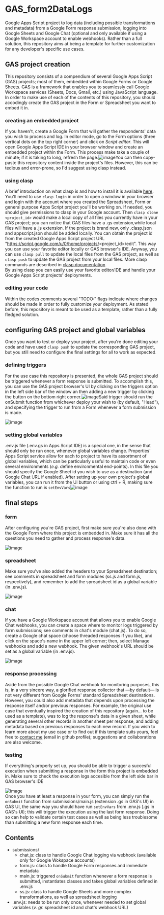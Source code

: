 # GAS_form2DataLogs
Google Apps Script project to log data (including possible transformations and metadata) from a Google Form response submission, logging into Google Sheets and Google Chat (optional and only available if using a Google Workspace account to enable webhooks). Rather than a full solution, this repository aims at being a template for further customization for any developer's specific use cases.
## GAS project creation
This repository consists of a compendium of several Google Apps Script (GAS) projects; most of them, embedded within Google Forms or Google Sheets. GAS is a framework that enables you to seamlessly call Google Workspace services (Sheets, Docs, Gmail, etc.) using JavaScript language. In order to make use of each of the contents of this repository, you should accodingly create the GAS project in the Form or Spreadsheet you want to embed it in.
### creating an embedded project
If you haven't, create a Google Form that will gather the respondents' data you wish to process and log. In editor mode, go to the Form options (three vertical dots on the top right corner) and click on *Script editor*. This will open Google Apps Script IDE in your browser window and create an embedded project within the Form. This process make take a couple of minute; if it is taking to long, refresh the page.![image](https://user-images.githubusercontent.com/89820099/177450072-dae902c3-d6e1-4438-8776-97734a27f0ea.png)You can then copy-paste this repository content inside the project's files. However, this can be tedious and error-prone, so  I'd suggest using clasp instead.
### using clasp
A brief introduction on what clasp is and how to install it is available [here](https://codelabs.developers.google.com/codelabs/clasp#0).  
You'll need to use `clasp login` in order to open a window in your browser and login with the account where you created the Spreadsheet, Form or general purpose Apps Script project you'll be working on. If needed, you should give permissions to clasp in your Google account. Then `clasp clone <project_id>` would make a local copy of all files you currently have in your GAS project; you can notice that GAS files have a .gs extension,while local files will have a .js extension. If the project is brand new, only .clasp.json and appscript.json should be added locally. You can obtain the project id from the created Google Apps Script project URL "https://script.google.com/u/0/home/projects/<project_id>/edit". This way you can use your favorite editor locally or GAS browser's IDE. Anyway, you can use `clasp pull` to update the local files from the GAS project, as well as `clasp push` to update the GAS project from your local files. More clasp commands are described in [clasp documentation](https://developers.google.com/apps-script/guides/clasp).  
By using clasp you can easily use your favorite editor/IDE and handle your Google Apps Script projects' deployments.
### editing your code
Within the codes comments several "TODO:" flags indicate where changes should be made in order to fully customize your deployment. As stated before, this repository is meant to be used as a template, rather than a fully fledged solution.
## configuring GAS project and global variables
Once you want to test or deploy your project, after you're done editing your code and have used `clasp push` to update the corresponding GAS project, but you still need to configure the final settings for all to work as expected.
### defining triggers
For the use case this repository is presented, the whole GAS project should be triggered whenever a form response is submitted. To accomplish this, you can use the GAS project browser's UI by clicking on the triggers option in the left side bar of the window an then adding a new trigger by clicking the button on the bottom right corner.![image](https://user-images.githubusercontent.com/89820099/177451173-b57e15be-0c07-4ce0-a7d9-57d1762acdce.png)Said trigger should run the onSubmit function from whichever deploy your wish to (by default, "Head"), and specifying the trigger to run from a Form whenever a form submission is made.  
  
![image](https://user-images.githubusercontent.com/89820099/177451601-01358385-e02a-4050-b204-aee67229f8bb.png)
### setting global variables
.env.js file (.env.gs in Apps Script IDE) is a special one, in the sense that should only be run once, whenever global variables change. Properties' Apps Script service allow for each to project to have its assortment of global variables, which can be particularly useful to maintain code or even several environments (*e.g.* define environmental end-points). In this file you should specify the Google Sheet id you wish to use as a destination (and Google Chat URL if enabled). After setting up your own project's global variables, you can run it from the UI button or using ctrl + R, making sure the function to run is `setEnvVars`![image](https://user-images.githubusercontent.com/89820099/177452674-28cb7157-df96-4142-8fe0-bbd7e467c219.png)
## final steps
### form
After configuring you're GAS project, first make sure you're also done with the Google Form where this project is embedded in. Make sure it has all the questions you need to gather and process response's data.  
  
![image](https://user-images.githubusercontent.com/89820099/177453826-984bb301-4079-4ab5-89e3-5703e88db119.png)  
### spreadsheet
Make sure you've also added the headers to your Spreadsheet destination; see comments in spreadsheet and form modules (ss.js and form.js, respectively), and remember to add the spreadsheet id as a global variable (in .env.js).  
  
![image](https://user-images.githubusercontent.com/89820099/177454232-d16f754b-e4c3-49da-8b62-9f54e4bbc529.png)  
### chat
If you have a Google Workspace account that allows you to enable Google Chat webhooks, you can create a space where to monitor logs triggered by form submissions; see comments in chat's module (chat.js). To do so, create a Google chat space (choose threaded responses if you like), and click on the space's name in the upper left corner; then, select Manage webhooks and add a new webhook. The given webhook's URL should be set as a global variable (in .env.js).  
  
![image](https://user-images.githubusercontent.com/89820099/177456672-0170ab2b-0de5-47e6-9e34-7408ea7e5438.png) 

### response processing
Aside from the possible Google Chat webhook for monitoring purposes, this is, in a very sincere way, a glorified response collector that —by default— is not very different from Google Forms' standard Spreadsheet destinations. However, you could also add metadata that depends upon processing the response itself and/or previous responses. For example, the original use case that eventually inspired the creation of this repository (again... to be used as a template), was to log the response's data in a given sheet, while generating several other records in another sheet per response, and adding metadata based on previous responses to each new record. If you wish to learn more about my use case or to find out if this template suits yours, feel free to [contact me](https://github.com/ipardogranillo) (email in github profile); suggestions and collaborations are also welcome.
### testing
If everything's properly set up, you should be able to trigger a succesful execution when submitting a response in the form this project is embedded in. Make sure to check the execution logs accesible from the left side bar in GAS browser's IDE  
  
![image](https://user-images.githubusercontent.com/89820099/177457277-daf12c4d-77cd-41dd-a676-8aa4450f8a2a.png)  
Once you have at least a response in your form, you can simply run the `onSubmit` function from submissions/main.js (extension .gs in GAS's UI) in GAS UI, the same way you should have run `setEnvVars` from .env.js (.gs in GAS's UI); this will trigger the execution using the last form response. Doing so can help to validate certain test cases as well as being less troublesome than submitting a new form response each time.
## Contents
- submissions/
    - chat.js: class to handle Google Chat logging via webhook (available only for Google Wokspace accounts)
    - form.js: class to handle Google Form responses and immediate metadata
    - main.js: triggered `onSubmit` function whenever a form response is submitted, instantiates classes and takes global variables defined in .env.js
    - ss.js: class to handle Google Sheets and more complex transformations, as well as spreadsheet logging
- .env.js: needs to be run only once, whenever needed to set global variables (*v. gr.* spreadsheet id and chat's webhook URL)
